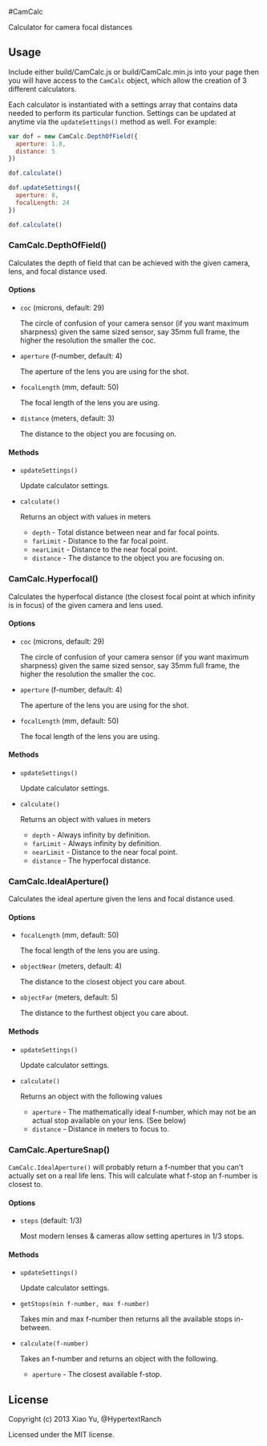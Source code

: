 #CamCalc

Calculator for camera focal distances

## Usage

Include either build/CamCalc.js or build/CamCalc.min.js into your page then you will have access to the `CamCalc` object, which allow the creation of 3 different calculators.

Each calculator is instantiated with a settings array that contains data needed to perform its particular function. Settings can be updated at anytime via the `updateSettings()` method as well. For example:

```js
var dof = new CamCalc.DepthOfField({
  aperture: 1.8,
  distance: 5
})

dof.calculate()

dof.updateSettings({
  aperture: 8,
  focalLength: 24
})

dof.calculate()
```

### CamCalc.DepthOfField()

Calculates the depth of field that can be achieved with the given camera, lens, and focal distance used.

#### Options

* `coc` (microns, default: 29)

  The circle of confusion of your camera sensor (if you want maximum sharpness) given the same sized sensor, say 35mm full frame, the higher the resolution the smaller the coc.

* `aperture` (f-number, default: 4)

  The aperture of the lens you are using for the shot.

* `focalLength` (mm, default: 50)

  The focal length of the lens you are using.

* `distance` (meters, default: 3)

  The distance to the object you are focusing on.

#### Methods

* `updateSettings()`

  Update calculator settings.

* `calculate()`

  Returns an object with values in meters
  * `depth` - Total distance between near and far focal points.
  * `farLimit` - Distance to the far focal point.
  * `nearLimit` - Distance to the near focal point.
  * `distance` - The distance to the object you are focusing on.

### CamCalc.Hyperfocal()

Calculates the hyperfocal distance (the closest focal point at which infinity is in focus) of the given camera and lens used.

#### Options

* `coc` (microns, default: 29)

  The circle of confusion of your camera sensor (if you want maximum sharpness) given the same sized sensor, say 35mm full frame, the higher the resolution the smaller the coc.

* `aperture` (f-number, default: 4)

  The aperture of the lens you are using for the shot.

* `focalLength` (mm, default: 50)

  The focal length of the lens you are using.

#### Methods

* `updateSettings()`

  Update calculator settings.

* `calculate()`

  Returns an object with values in meters
  * `depth` - Always infinity by definition.
  * `farLimit` - Always infinity by definition.
  * `nearLimit` - Distance to the near focal point.
  * `distance` - The hyperfocal distance.

### CamCalc.IdealAperture()

Calculates the ideal aperture given the lens and focal distance used.

#### Options

* `focalLength` (mm, default: 50)

  The focal length of the lens you are using.

* `objectNear` (meters, default: 4)

  The distance to the closest object you care about.

* `objectFar` (meters, default: 5)

  The distance to the furthest object you care about.

#### Methods

* `updateSettings()`

  Update calculator settings.

* `calculate()`

  Returns an object with the following values
  * `aperture` - The mathematically ideal f-number, which may not be an actual stop available on your lens. (See below)
  * `distance` - Distance in meters to focus to.

### CamCalc.ApertureSnap()

`CamCalc.IdealAperture()` will probably return a f-number that you can't actually set on a real life lens. This will calculate what f-stop an f-number is closest to.

#### Options

* `steps` (default: 1/3)

  Most modern lenses & cameras allow setting apertures in 1/3 stops.

#### Methods

* `updateSettings()`

  Update calculator settings.

* `getStops(min f-number, max f-number)`

  Takes min and max f-number then returns all the available stops in-between.

* `calculate(f-number)`

  Takes an f-number and returns an object with the following.
  * `aperture` - The closest available f-stop.

## License

Copyright (c) 2013 Xiao Yu, @HypertextRanch

Licensed under the MIT license.
